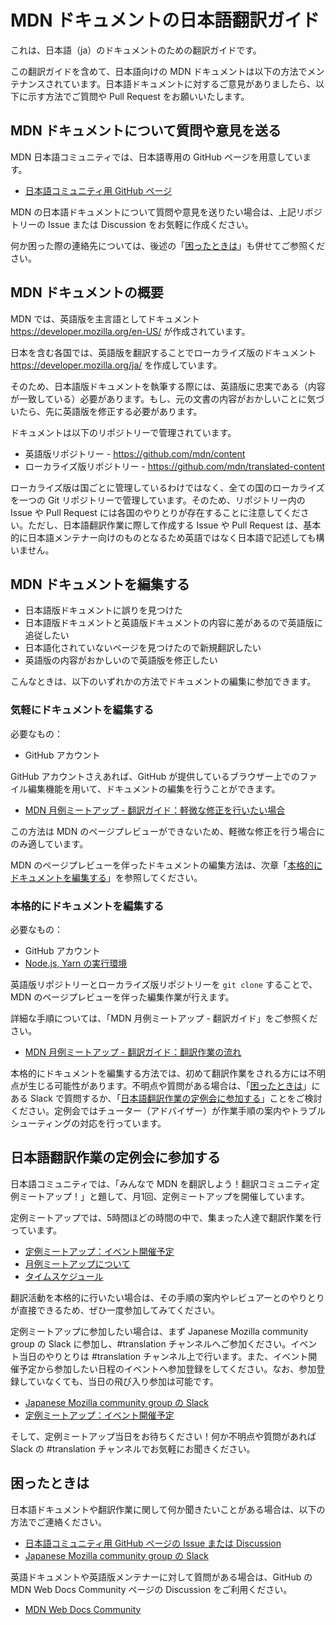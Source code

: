 # MDN ドキュメントの日本語翻訳ガイド

これは、日本語（ja）のドキュメントのための翻訳ガイドです。

この翻訳ガイドを含めて、日本語向けの MDN ドキュメントは以下の方法でメンテナンスされています。日本語ドキュメントに対するご意見がありましたら、以下に示す方法でご質問や Pull Request をお願いいたします。

## MDN ドキュメントについて質問や意見を送る

MDN 日本語コミュニティでは、日本語専用の GitHub ページを用意しています。

- [日本語コミュニティ用 GitHub ページ](https://github.com/mozilla-japan/translation/issues)

MDN の日本語ドキュメントについて質問や意見を送りたい場合は、上記リポジトリーの Issue または Discussion をお気軽に作成ください。

何か困った際の連絡先については、後述の「[困ったときは](#困ったときは)」も併せてご参照ください。

## MDN ドキュメントの概要

MDN では、英語版を主言語としてドキュメント https://developer.mozilla.org/en-US/ が作成されています。

日本を含む各国では、英語版を翻訳することでローカライズ版のドキュメント https://developer.mozilla.org/ja/ を作成しています。

そのため、日本語版ドキュメントを執筆する際には、英語版に忠実である（内容が一致している）必要があります。もし、元の文書の内容がおかしいことに気づいたら、先に英語版を修正する必要があります。

ドキュメントは以下のリポジトリーで管理されています。

- 英語版リポジトリー - https://github.com/mdn/content
- ローカライズ版リポジトリー - https://github.com/mdn/translated-content

ローカライズ版は国ごとに管理しているわけではなく、全ての国のローカライズを一つの Git リポジトリーで管理しています。そのため、リポジトリー内の Issue や Pull Request には各国のやりとりが存在することに注意してください。ただし、日本語翻訳作業に際して作成する Issue や Pull Request は、基本的に日本語メンテナー向けのものとなるため英語ではなく日本語で記述しても構いません。

## MDN ドキュメントを編集する

- 日本語版ドキュメントに誤りを見つけた
- 日本語版ドキュメントと英語版ドキュメントの内容に差があるので英語版に追従したい
- 日本語化されていないページを見つけたので新規翻訳したい
- 英語版の内容がおかしいので英語版を修正したい

こんなときは、以下のいずれかの方法でドキュメントの編集に参加できます。

### 気軽にドキュメントを編集する

必要なもの：

- GitHub アカウント

GitHub アカウントさえあれば、GitHub が提供しているブラウザー上でのファイル編集機能を用いて、ドキュメントの編集を行うことができます。

- [MDN 月例ミートアップ - 翻訳ガイド：軽微な修正を行いたい場合](https://mozilla-japan.github.io/mdn-translation-guide/misc/for-minor-change.html)

この方法は MDN のページプレビューができないため、軽微な修正を行う場合にのみ適しています。

MDN のページプレビューを伴ったドキュメントの編集方法は、次章「[本格的にドキュメントを編集する](#本格的にドキュメントを編集する)」を参照してください。

### 本格的にドキュメントを編集する

必要なもの：

- GitHub アカウント
- [Node.js, Yarn の実行環境](https://mozilla-japan.github.io/mdn-translation-guide/translation/0_preparation.html)

英語版リポジトリーとローカライズ版リポジトリーを `git clone` することで、MDN のページプレビューを伴った編集作業が行えます。

詳細な手順については、「MDN 月例ミートアップ - 翻訳ガイド」をご参照ください。

- [MDN 月例ミートアップ - 翻訳ガイド：翻訳作業の流れ](https://mozilla-japan.github.io/mdn-translation-guide/translation/)

本格的にドキュメントを編集する方法では、初めて翻訳作業をされる方には不明点が生じる可能性があります。不明点や質問がある場合は、「[困ったときは](#困ったときは)」にある Slack で質問するか、「[日本語翻訳作業の定例会に参加する](#日本語翻訳作業の定例会に参加する)」ことをご検討ください。定例会ではチューター（アドバイザー）が作業手順の案内やトラブルシューティングの対応を行っています。

## 日本語翻訳作業の定例会に参加する

日本語コミュニティでは、「みんなで MDN を翻訳しよう！翻訳コミュニティ定例ミートアップ！」と題して、月1回、定例ミートアップを開催しています。

定例ミートアップでは、5時間ほどの時間の中で、集まった人達で翻訳作業を行っています。

- [定例ミートアップ：イベント開催予定](https://mozilla.doorkeeper.jp/)
- [月例ミートアップについて](https://mozilla-japan.github.io/mdn-translation-guide/meetup/)
- [タイムスケジュール](https://mozilla-japan.github.io/mdn-translation-guide/meetup/time-schedule.html)

翻訳活動を本格的に行いたい場合は、その手順の案内やレビュアーとのやりとりが直接できるため、ぜひ一度参加してみてください。

定例ミートアップに参加したい場合は、まず Japanese Mozilla community group の Slack に参加し、#translation チャンネルへご参加ください。イベント当日のやりとりは #translation チャンネル上で行います。また、イベント開催予定から参加したい日程のイベントへ参加登録をしてください。なお、参加登録していなくても、当日の飛び入り参加は可能です。

- [Japanese Mozilla community group の Slack](https://mozilla-japan.github.io/mdn-translation-guide/meetup/community-slack.html)
- [定例ミートアップ：イベント開催予定](https://mozilla.doorkeeper.jp/)

そして、定例ミートアップ当日をお待ちください！何か不明点や質問があれば Slack の #translation チャンネルでお気軽にお聞きください。

## 困ったときは

日本語ドキュメントや翻訳作業に関して何か聞きたいことがある場合は、以下の方法でご連絡ください。

- [日本語コミュニティ用 GitHub ページの Issue または Discussion](https://github.com/mozilla-japan/translation/issues)
- [Japanese Mozilla community group の Slack](https://mozilla-japan.github.io/mdn-translation-guide/meetup/community-slack.html)

英語ドキュメントや英語版メンテナーに対して質問がある場合は、GitHub の MDN Web Docs Community ページの Discussion をご利用ください。

- [MDN Web Docs Community](https://github.com/mdn/mdn-community)
